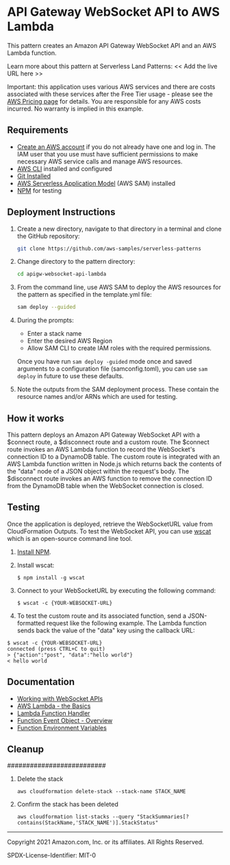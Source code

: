 # API Gateway WebSocket API to AWS Lambda

This pattern creates an Amazon API Gateway WebSocket API and an AWS Lambda function.

Learn more about this pattern at Serverless Land Patterns: << Add the live URL here >>

Important: this application uses various AWS services and there are costs associated with these services after the Free Tier usage - please see the [AWS Pricing page](https://aws.amazon.com/pricing/) for details. You are responsible for any AWS costs incurred. No warranty is implied in this example.

## Requirements

* [Create an AWS account](https://portal.aws.amazon.com/gp/aws/developer/registration/index.html) if you do not already have one and log in. The IAM user that you use must have sufficient permissions to make necessary AWS service calls and manage AWS resources.
* [AWS CLI](https://docs.aws.amazon.com/cli/latest/userguide/install-cliv2.html) installed and configured
* [Git Installed](https://git-scm.com/book/en/v2/Getting-Started-Installing-Git)
* [AWS Serverless Application Model](https://docs.aws.amazon.com/serverless-application-model/latest/developerguide/serverless-sam-cli-install.html) (AWS SAM) installed
* [NPM](https://www.npmjs.com/get-npm) for testing

## Deployment Instructions

1. Create a new directory, navigate to that directory in a terminal and clone the GitHub repository:
    ``` bash
    git clone https://github.com/aws-samples/serverless-patterns
    ```
2. Change directory to the pattern directory:
    ``` bash
    cd apigw-websocket-api-lambda
    ```
3. From the command line, use AWS SAM to deploy the AWS resources for the pattern as specified in the template.yml file:
    ``` bash
    sam deploy --guided
    ```
4. During the prompts:
    * Enter a stack name
    * Enter the desired AWS Region
    * Allow SAM CLI to create IAM roles with the required permissions.

    Once you have run `sam deploy -guided` mode once and saved arguments to a configuration file (samconfig.toml), you can use `sam deploy` in future to use these defaults.

5. Note the outputs from the SAM deployment process. These contain the resource names and/or ARNs which are used for testing.

## How it works

This pattern deploys an Amazon API Gateway WebSocket API with a $connect route, a $disconnect route and a custom route. The $connect route invokes an AWS Lambda function to record the WebSocket's connection ID to a DynamoDB table. The custom route is integrated with an AWS Lambda function written in Node.js which returns back the contents of the "data" node of a JSON object within the request's body. The $disconnect route invokes an AWS function to remove the connection ID from the DynamoDB table when the WebSocket connection is closed.

## Testing

Once the application is deployed, retrieve the WebSocketURL value from CloudFormation Outputs. To test the WebSocket API, you can use [wscat](https://github.com/websockets/wscat) which is an open-source command line tool. 

1. [Install NPM](https://www.npmjs.com/get-npm).

2. Install wscat:
    ```
    $ npm install -g wscat
    ```

3. Connect to your WebSocketURL by executing the following command:
    ```
    $ wscat -c {YOUR-WEBSOCKET-URL}
    ```

4. To test the custom route and its associated function, send a JSON-formatted request like the following example. The Lambda function sends back the value of the "data" key using the callback URL:
```
$ wscat -c {YOUR-WEBSOCKET-URL}
connected (press CTRL+C to quit)
> {"action":"post", "data":"hello world"}
< hello world
```

## Documentation
- [Working with WebSocket APIs](https://docs.aws.amazon.com/apigateway/latest/developerguide/apigateway-websocket-api.html)
- [AWS Lambda - the Basics](https://docs.aws.amazon.com/whitepapers/latest/serverless-architectures-lambda/aws-lambdathe-basics.html)
- [Lambda Function Handler](https://docs.aws.amazon.com/whitepapers/latest/serverless-architectures-lambda/the-handler.html)
- [Function Event Object - Overview](https://docs.aws.amazon.com/whitepapers/latest/serverless-architectures-lambda/the-event-object.html)
- [Function Environment Variables](https://docs.aws.amazon.com/lambda/latest/dg/configuration-envvars.html)

## Cleanup
 
##########################

1. Delete the stack
    ```
    aws cloudformation delete-stack --stack-name STACK_NAME
    ```
1. Confirm the stack has been deleted
    ```
    aws cloudformation list-stacks --query "StackSummaries[?contains(StackName,'STACK_NAME')].StackStatus"
    ```
----
Copyright 2021 Amazon.com, Inc. or its affiliates. All Rights Reserved.

SPDX-License-Identifier: MIT-0